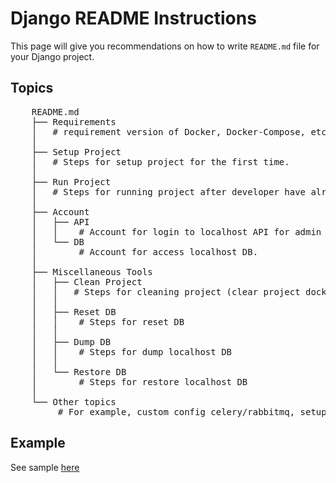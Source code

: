 # Django README Instructions
This page will give you recommendations on how to write `README.md` file for your Django project.

## Topics
<pre>
    README.md
    ├── Requirements
    │   # requirement version of Docker, Docker-Compose, etc. 
    │
    ├── Setup Project 
    │   # Steps for setup project for the first time.
    │
    ├── Run Project
    │   # Steps for running project after developer have already setup the project.
    │   
    ├── Account
    │   ├── API
    │   │    # Account for login to localhost API for admin and regular user
    │   └── DB
    │        # Account for access localhost DB.
    │
    ├── Miscellaneous Tools
    │   ├── Clean Project
    │   │   # Steps for cleaning project (clear project docker image/containers, reset db)
    │   │
    │   ├── Reset DB
    │   │    # Steps for reset DB
    │   │
    │   ├── Dump DB
    │   │    # Steps for dump localhost DB
    │   │
    │   └── Restore DB
    │        # Steps for restore localhost DB
    │
    └── Other topics 
         # For example, custom config celery/rabbitmq, setup some complex data, etc.
</pre>

## Example
See sample [here](./sample.md)
